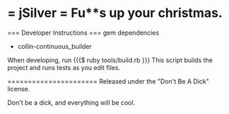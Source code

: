 = jSilver =
Fu**s up your christmas.
======================

=== Developer Instructions ===
gem dependencies
 * collin-continuous_builder
 
When developing, run
{{{$ ruby tools/build.rb }}}
This script builds the project and runs tests as you edit files.
 


======================
Released under the "Don't Be A Dick" license.

Don't be a dick, and everything will be cool.
